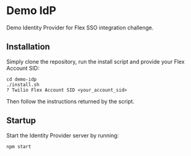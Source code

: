# Demo IdP

Demo Identity Provider for Flex SSO integration challenge.

## Installation

Simply clone the repository, run the install script and provide your Flex Account SID:

```
cd demo-idp
./install.sh
? Twilio Flex Account SID <your_account_sid>
```

Then follow the instructions returned by the script.


## Startup

Start the Identity Provider server by running:

```
npm start
```